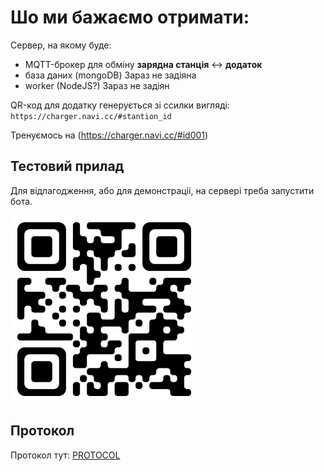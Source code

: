 # Шо ми бажаємо отримати:

Сервер, на якому буде:
- MQTT-брокер для обміну __зарядна станція__ <-> __додаток__
- база даних (mongoDB) Зараз не задіяна
- worker (NodeJS?) Зараз не задіян

QR-код для додатку генерується зі ссилки вигляді:
`https://charger.navi.cc/#stantion_id`

Тренуємось на (https://charger.navi.cc/#id001)



## Тестовий прилад

Для відлагодження, або для демонстраціі, на сервері треба запустити бота.

<img src="Charger_hash_id001.png" alt= “” width="300px">


## Протокол

Протокол тут:  [PROTOCOL](PROTOCOL.md)


